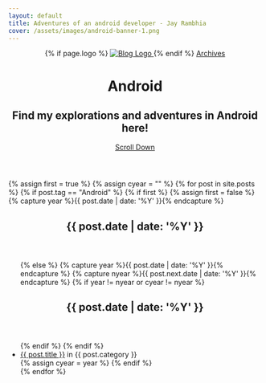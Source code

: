 ```yaml
---
layout: default
title: Adventures of an android developer - Jay Rambhia
cover: /assets/images/android-banner-1.png
---
```


<header class="main-header {% if page.cover %}" style="background-image: url({{ page.cover }}) {%else%}no-cover{% endif %}">
    <nav class="main-nav overlay clearfix">
            {% if page.logo %}
                <a class="blog-logo" href="{{ site.url }}">
                    <img src="{{ page.logo }}" alt="Blog Logo" />
                </a>
            {% endif %}
        <a class="back-button icon-arrow-left" href="{{ site.url }}/{{ site.archives }}">Archives</a>
    </nav>
    <div class="vertical">
        <div class="main-header-content inner">
            <h1 class="page-title">Android</h1>
            <h2 class="page-description">
                Find my explorations and adventures in Android here!
            </h2>
        </div>
    </div>
    <a class="scroll-down icon-arrow-left" href="#content" data-offset="-45"><span class="hidden">Scroll Down</span></a>
</header>

<main id="content" class="content" role="main">

{% assign first = true %}
{% assign cyear = "" %}
{% for post in site.posts %}
	{% if post.tag == "Android" %}
		{% if first %}
			{% assign first = false %}
			{% capture year %}{{ post.date | date: '%Y' }}{% endcapture %}
			<article class="post">
				<header class="post-header">
        			<h2 class="post-title">{{ post.date | date: '%Y' }}</h2>
    			</header>
    			<section class="post-excerpt">
    				<ul>
		{% else %}
			{% capture year %}{{ post.date | date: '%Y' }}{% endcapture %}
			{% capture nyear %}{{ post.next.date | date: '%Y' }}{% endcapture %}
			{% if year != nyear or cyear != nyear %}
				</ul>
				</section>
				</article>
				<article class="post">
					<header class="post-header">
				        <h2 class="post-title">{{ post.date | date: '%Y' }}</h2>
				    </header>
				    <section class="post-excerpt">
				    <ul>
			{% endif %}
		{% endif %}
		<li>
	    <a href="{{ post.url }}">{{ post.title }}</a> in {{ post.category }}
	    </li>
	    {% assign cyear = year %}
	{% endif %}    
{% endfor %}
</ul>
</section>
</article>
</main>
